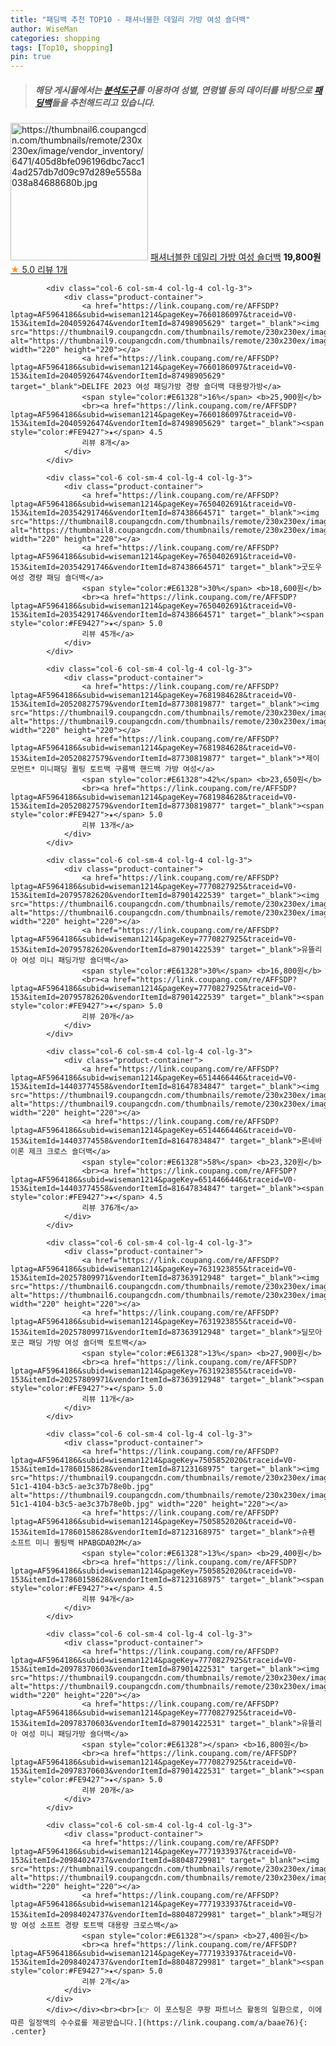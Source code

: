 ```yaml
---
title: "패딩백 추천 TOP10 - 패셔너블한 데일리 가방 여성 숄더백"
author: WiseMan
categories: shopping
tags: [Top10, shopping]
pin: true
---
```


> ##### 해당 게시물에서는 [**분석도구**](https://itemscout.io/)를 이용하여 **성별**, **연령별** 등의 데이터를 바탕으로 [**패딩백**](https://link.coupang.com/a/baae76)들을 추천해드리고 있습니다.
<div class="container"><div class="row">
            <div class="col-6 col-sm-4 col-lg-4 col-lg-3">
                <div class="product-container">
                    <a href="https://link.coupang.com/re/AFFSDP?lptag=AF5964186&subid=wiseman1214&pageKey=7727615844&traceid=V0-153&itemId=20756669621&vendorItemId=87826932060" target="_blank"><img src="https://thumbnail6.coupangcdn.com/thumbnails/remote/230x230ex/image/vendor_inventory/6471/405d8bfe096196dbc7acc14ad257db7d09c97d289e5558a038a84688680b.jpg" alt="https://thumbnail6.coupangcdn.com/thumbnails/remote/230x230ex/image/vendor_inventory/6471/405d8bfe096196dbc7acc14ad257db7d09c97d289e5558a038a84688680b.jpg" width="220" height="220"></a>
                    <a href="https://link.coupang.com/re/AFFSDP?lptag=AF5964186&subid=wiseman1214&pageKey=7727615844&traceid=V0-153&itemId=20756669621&vendorItemId=87826932060" target="_blank">패셔너블한 데일리 가방 여성 숄더백</a>
                    <span style="color:#E61328"></span> <b>19,800원</b>
                    <br><a href="https://link.coupang.com/re/AFFSDP?lptag=AF5964186&subid=wiseman1214&pageKey=7727615844&traceid=V0-153&itemId=20756669621&vendorItemId=87826932060" target="_blank"><span style="color:#FE9427">★</span> 5.0
                    리뷰 1개</a>
                </div>
            </div>
            
            <div class="col-6 col-sm-4 col-lg-4 col-lg-3">
                <div class="product-container">
                    <a href="https://link.coupang.com/re/AFFSDP?lptag=AF5964186&subid=wiseman1214&pageKey=7660186097&traceid=V0-153&itemId=20405926474&vendorItemId=87498905629" target="_blank"><img src="https://thumbnail9.coupangcdn.com/thumbnails/remote/230x230ex/image/vendor_inventory/9b8f/206b6e47a96cecc220738aa4ae8992e67699ef65603b95b860c40a081754.jpg" alt="https://thumbnail9.coupangcdn.com/thumbnails/remote/230x230ex/image/vendor_inventory/9b8f/206b6e47a96cecc220738aa4ae8992e67699ef65603b95b860c40a081754.jpg" width="220" height="220"></a>
                    <a href="https://link.coupang.com/re/AFFSDP?lptag=AF5964186&subid=wiseman1214&pageKey=7660186097&traceid=V0-153&itemId=20405926474&vendorItemId=87498905629" target="_blank">DELIFE 2023 여성 패딩가방 경량 숄더백 대용량가방</a>
                    <span style="color:#E61328">16%</span> <b>25,900원</b>
                    <br><a href="https://link.coupang.com/re/AFFSDP?lptag=AF5964186&subid=wiseman1214&pageKey=7660186097&traceid=V0-153&itemId=20405926474&vendorItemId=87498905629" target="_blank"><span style="color:#FE9427">★</span> 4.5
                    리뷰 8개</a>
                </div>
            </div>
            
            <div class="col-6 col-sm-4 col-lg-4 col-lg-3">
                <div class="product-container">
                    <a href="https://link.coupang.com/re/AFFSDP?lptag=AF5964186&subid=wiseman1214&pageKey=7650402691&traceid=V0-153&itemId=20354291746&vendorItemId=87438664571" target="_blank"><img src="https://thumbnail8.coupangcdn.com/thumbnails/remote/230x230ex/image/vendor_inventory/7f9e/3178706295aa7b75eebb2c004da1c60cce8842ede5fe0724a9c9de14c12c.jpg" alt="https://thumbnail8.coupangcdn.com/thumbnails/remote/230x230ex/image/vendor_inventory/7f9e/3178706295aa7b75eebb2c004da1c60cce8842ede5fe0724a9c9de14c12c.jpg" width="220" height="220"></a>
                    <a href="https://link.coupang.com/re/AFFSDP?lptag=AF5964186&subid=wiseman1214&pageKey=7650402691&traceid=V0-153&itemId=20354291746&vendorItemId=87438664571" target="_blank">굿도우 여성 경량 패딩 숄더백</a>
                    <span style="color:#E61328">30%</span> <b>18,600원</b>
                    <br><a href="https://link.coupang.com/re/AFFSDP?lptag=AF5964186&subid=wiseman1214&pageKey=7650402691&traceid=V0-153&itemId=20354291746&vendorItemId=87438664571" target="_blank"><span style="color:#FE9427">★</span> 5.0
                    리뷰 45개</a>
                </div>
            </div>
            
            <div class="col-6 col-sm-4 col-lg-4 col-lg-3">
                <div class="product-container">
                    <a href="https://link.coupang.com/re/AFFSDP?lptag=AF5964186&subid=wiseman1214&pageKey=7681984628&traceid=V0-153&itemId=20520827579&vendorItemId=87730819877" target="_blank"><img src="https://thumbnail9.coupangcdn.com/thumbnails/remote/230x230ex/image/vendor_inventory/5e2f/718a9de7f53208b502f7d7ef36ec90c83f064c8d99cdd2e8ff329e22c2ac.jpg" alt="https://thumbnail9.coupangcdn.com/thumbnails/remote/230x230ex/image/vendor_inventory/5e2f/718a9de7f53208b502f7d7ef36ec90c83f064c8d99cdd2e8ff329e22c2ac.jpg" width="220" height="220"></a>
                    <a href="https://link.coupang.com/re/AFFSDP?lptag=AF5964186&subid=wiseman1214&pageKey=7681984628&traceid=V0-153&itemId=20520827579&vendorItemId=87730819877" target="_blank">*제이모먼트* 미니패딩 퀼팅 토트백 구름백 핸드백 가방 여성</a>
                    <span style="color:#E61328">42%</span> <b>23,650원</b>
                    <br><a href="https://link.coupang.com/re/AFFSDP?lptag=AF5964186&subid=wiseman1214&pageKey=7681984628&traceid=V0-153&itemId=20520827579&vendorItemId=87730819877" target="_blank"><span style="color:#FE9427">★</span> 5.0
                    리뷰 13개</a>
                </div>
            </div>
            
            <div class="col-6 col-sm-4 col-lg-4 col-lg-3">
                <div class="product-container">
                    <a href="https://link.coupang.com/re/AFFSDP?lptag=AF5964186&subid=wiseman1214&pageKey=7770827925&traceid=V0-153&itemId=20795782620&vendorItemId=87901422539" target="_blank"><img src="https://thumbnail6.coupangcdn.com/thumbnails/remote/230x230ex/image/vendor_inventory/1283/e66c046dece1d204d02c7aaef25a37fa8cc81e3d6f5cf31de894284a0a73.jpg" alt="https://thumbnail6.coupangcdn.com/thumbnails/remote/230x230ex/image/vendor_inventory/1283/e66c046dece1d204d02c7aaef25a37fa8cc81e3d6f5cf31de894284a0a73.jpg" width="220" height="220"></a>
                    <a href="https://link.coupang.com/re/AFFSDP?lptag=AF5964186&subid=wiseman1214&pageKey=7770827925&traceid=V0-153&itemId=20795782620&vendorItemId=87901422539" target="_blank">유뜰리아 여성 미니 패딩가방 숄더백</a>
                    <span style="color:#E61328">30%</span> <b>16,800원</b>
                    <br><a href="https://link.coupang.com/re/AFFSDP?lptag=AF5964186&subid=wiseman1214&pageKey=7770827925&traceid=V0-153&itemId=20795782620&vendorItemId=87901422539" target="_blank"><span style="color:#FE9427">★</span> 5.0
                    리뷰 20개</a>
                </div>
            </div>
            
            <div class="col-6 col-sm-4 col-lg-4 col-lg-3">
                <div class="product-container">
                    <a href="https://link.coupang.com/re/AFFSDP?lptag=AF5964186&subid=wiseman1214&pageKey=6514466446&traceid=V0-153&itemId=14403774558&vendorItemId=81647834847" target="_blank"><img src="https://thumbnail9.coupangcdn.com/thumbnails/remote/230x230ex/image/rs_quotation_api/yq8tsuqw/963f6abd03aa437c8d5c82f23204d77e.jpg" alt="https://thumbnail9.coupangcdn.com/thumbnails/remote/230x230ex/image/rs_quotation_api/yq8tsuqw/963f6abd03aa437c8d5c82f23204d77e.jpg" width="220" height="220"></a>
                    <a href="https://link.coupang.com/re/AFFSDP?lptag=AF5964186&subid=wiseman1214&pageKey=6514466446&traceid=V0-153&itemId=14403774558&vendorItemId=81647834847" target="_blank">론네바이론 제크 크로스 숄더백</a>
                    <span style="color:#E61328">58%</span> <b>23,320원</b>
                    <br><a href="https://link.coupang.com/re/AFFSDP?lptag=AF5964186&subid=wiseman1214&pageKey=6514466446&traceid=V0-153&itemId=14403774558&vendorItemId=81647834847" target="_blank"><span style="color:#FE9427">★</span> 4.5
                    리뷰 376개</a>
                </div>
            </div>
            
            <div class="col-6 col-sm-4 col-lg-4 col-lg-3">
                <div class="product-container">
                    <a href="https://link.coupang.com/re/AFFSDP?lptag=AF5964186&subid=wiseman1214&pageKey=7631923855&traceid=V0-153&itemId=20257809971&vendorItemId=87363912948" target="_blank"><img src="https://thumbnail6.coupangcdn.com/thumbnails/remote/230x230ex/image/vendor_inventory/bffa/1033101cf459479343db0bb6add7ca264546545f8fa7d6de2c792e5aa5e7.png" alt="https://thumbnail6.coupangcdn.com/thumbnails/remote/230x230ex/image/vendor_inventory/bffa/1033101cf459479343db0bb6add7ca264546545f8fa7d6de2c792e5aa5e7.png" width="220" height="220"></a>
                    <a href="https://link.coupang.com/re/AFFSDP?lptag=AF5964186&subid=wiseman1214&pageKey=7631923855&traceid=V0-153&itemId=20257809971&vendorItemId=87363912948" target="_blank">딜모아 포근 패딩 가방 여성 숄더백 토트백</a>
                    <span style="color:#E61328">13%</span> <b>27,900원</b>
                    <br><a href="https://link.coupang.com/re/AFFSDP?lptag=AF5964186&subid=wiseman1214&pageKey=7631923855&traceid=V0-153&itemId=20257809971&vendorItemId=87363912948" target="_blank"><span style="color:#FE9427">★</span> 5.0
                    리뷰 11개</a>
                </div>
            </div>
            
            <div class="col-6 col-sm-4 col-lg-4 col-lg-3">
                <div class="product-container">
                    <a href="https://link.coupang.com/re/AFFSDP?lptag=AF5964186&subid=wiseman1214&pageKey=7505852020&traceid=V0-153&itemId=17860158628&vendorItemId=87123168975" target="_blank"><img src="https://thumbnail9.coupangcdn.com/thumbnails/remote/230x230ex/image/retail/images/2023/09/08/13/9/7a733541-51c1-4104-b3c5-ae3c37b78e0b.jpg" alt="https://thumbnail9.coupangcdn.com/thumbnails/remote/230x230ex/image/retail/images/2023/09/08/13/9/7a733541-51c1-4104-b3c5-ae3c37b78e0b.jpg" width="220" height="220"></a>
                    <a href="https://link.coupang.com/re/AFFSDP?lptag=AF5964186&subid=wiseman1214&pageKey=7505852020&traceid=V0-153&itemId=17860158628&vendorItemId=87123168975" target="_blank">슈펜 소프트 미니 퀼팅백 HPABGDA02M</a>
                    <span style="color:#E61328">13%</span> <b>29,400원</b>
                    <br><a href="https://link.coupang.com/re/AFFSDP?lptag=AF5964186&subid=wiseman1214&pageKey=7505852020&traceid=V0-153&itemId=17860158628&vendorItemId=87123168975" target="_blank"><span style="color:#FE9427">★</span> 4.5
                    리뷰 94개</a>
                </div>
            </div>
            
            <div class="col-6 col-sm-4 col-lg-4 col-lg-3">
                <div class="product-container">
                    <a href="https://link.coupang.com/re/AFFSDP?lptag=AF5964186&subid=wiseman1214&pageKey=7770827925&traceid=V0-153&itemId=20978370603&vendorItemId=87901422531" target="_blank"><img src="https://thumbnail9.coupangcdn.com/thumbnails/remote/230x230ex/image/vendor_inventory/e99b/aa4733e5d3ff7087de36eac3a9ad46257900d18bbca15f327763cc7052db.jpg" alt="https://thumbnail9.coupangcdn.com/thumbnails/remote/230x230ex/image/vendor_inventory/e99b/aa4733e5d3ff7087de36eac3a9ad46257900d18bbca15f327763cc7052db.jpg" width="220" height="220"></a>
                    <a href="https://link.coupang.com/re/AFFSDP?lptag=AF5964186&subid=wiseman1214&pageKey=7770827925&traceid=V0-153&itemId=20978370603&vendorItemId=87901422531" target="_blank">유뜰리아 여성 미니 패딩가방 숄더백</a>
                    <span style="color:#E61328"></span> <b>16,800원</b>
                    <br><a href="https://link.coupang.com/re/AFFSDP?lptag=AF5964186&subid=wiseman1214&pageKey=7770827925&traceid=V0-153&itemId=20978370603&vendorItemId=87901422531" target="_blank"><span style="color:#FE9427">★</span> 5.0
                    리뷰 20개</a>
                </div>
            </div>
            
            <div class="col-6 col-sm-4 col-lg-4 col-lg-3">
                <div class="product-container">
                    <a href="https://link.coupang.com/re/AFFSDP?lptag=AF5964186&subid=wiseman1214&pageKey=7771933937&traceid=V0-153&itemId=20984024737&vendorItemId=88048729981" target="_blank"><img src="https://thumbnail9.coupangcdn.com/thumbnails/remote/230x230ex/image/vendor_inventory/0557/c21f8b393b9b134e98f598f549921be3aafb6d9179377747a8f2fa7aa315.jpeg" alt="https://thumbnail9.coupangcdn.com/thumbnails/remote/230x230ex/image/vendor_inventory/0557/c21f8b393b9b134e98f598f549921be3aafb6d9179377747a8f2fa7aa315.jpeg" width="220" height="220"></a>
                    <a href="https://link.coupang.com/re/AFFSDP?lptag=AF5964186&subid=wiseman1214&pageKey=7771933937&traceid=V0-153&itemId=20984024737&vendorItemId=88048729981" target="_blank">패딩가방 여성 소프트 경량 토트백 대용량 크로스백</a>
                    <span style="color:#E61328"></span> <b>27,400원</b>
                    <br><a href="https://link.coupang.com/re/AFFSDP?lptag=AF5964186&subid=wiseman1214&pageKey=7771933937&traceid=V0-153&itemId=20984024737&vendorItemId=88048729981" target="_blank"><span style="color:#FE9427">★</span> 5.0
                    리뷰 2개</a>
                </div>
            </div>
            </div></div><br><br>[👉 이 포스팅은 쿠팡 파트너스 활동의 일환으로, 이에 따른 일정액의 수수료를 제공받습니다.](https://link.coupang.com/a/baae76){: .center}